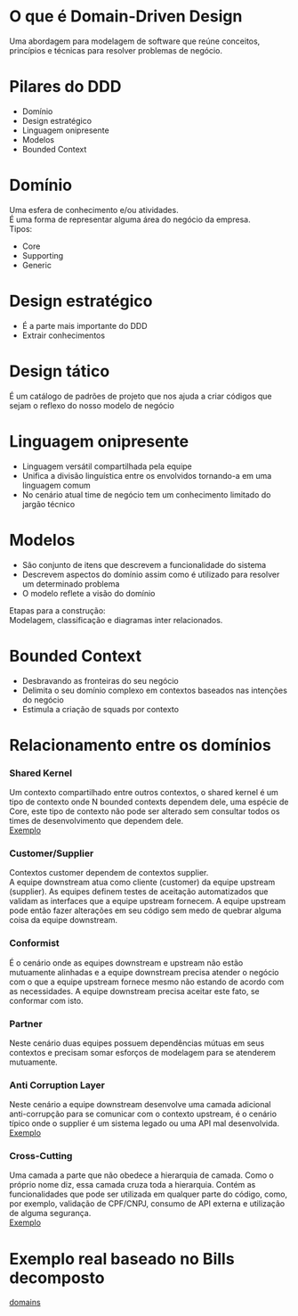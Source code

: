# O que é Domain-Driven Design 
Uma abordagem para modelagem de software que reúne conceitos, princípios e técnicas para resolver problemas de negócio.

# Pilares do DDD

<ul>
<li>Domínio</li>
<li>Design estratégico</li>
<li>Linguagem onipresente</li>
<li>Modelos</li>
<li>Bounded Context</li>
</ul>

# Domínio
Uma esfera de conhecimento e/ou atividades.<br>
É uma forma de representar alguma área do negócio da empresa.<br>
Tipos:<br>
<ul>
<li>Core</li>
<li>Supporting</li>
<li>Generic</li>
</ul>

# Design estratégico
<ul>
<li>É a parte mais importante do DDD</li>
<li>Extrair conhecimentos</li>
</ul>

# Design tático
É um catálogo de padrões de projeto que nos ajuda a criar códigos que sejam o reflexo do nosso modelo de negócio

# Linguagem onipresente
<ul>
<li>Linguagem versátil compartilhada pela equipe</li>
<li>Unifica a divisão linguística entre os envolvidos tornando-a em uma linguagem comum</li>
<li>No cenário atual time de negócio tem um conhecimento limitado do jargão técnico</li>
</ul>

# Modelos

<ul>
<li>São conjunto de itens que descrevem a funcionalidade do sistema</li>
<li>Descrevem aspectos do domínio assim como é utilizado para resolver um determinado problema</li>
<li>O modelo reflete a visão do domínio</li>
</ul>
Etapas para a construção:<br>
Modelagem, classificação e diagramas inter relacionados.

# Bounded Context
<ul>
<li>Desbravando as fronteiras do seu negócio</li>
<li>Delimita o seu domínio complexo em contextos baseados nas intenções do negócio</li>
<li>Estimula a criação de squads por contexto</li>
</ul>

# Relacionamento entre os domínios
### Shared Kernel<br>
Um contexto compartilhado entre outros contextos, o shared kernel é um tipo de contexto onde N bounded contexts dependem dele, uma espécie de Core, este tipo de contexto não pode ser alterado sem consultar todos os times de desenvolvimento que dependem dele.<br>
[Exemplo](domains/SharedKernel)
### Customer/Supplier<br>
Contextos customer dependem de contextos supplier.<br>
A equipe downstream atua como cliente (customer) da equipe upstream (supplier). As equipes definem testes de aceitação automatizados que validam as interfaces que a equipe upstream fornecem. A equipe upstream pode então fazer alterações em seu código sem medo de quebrar alguma coisa da equipe downstream.<br>
### Conformist<br>
É o cenário onde as equipes downstream e upstream não estão mutuamente alinhadas e a equipe downstream precisa atender o negócio com o que a equipe upstream fornece mesmo não estando de acordo com as necessidades. A equipe downstream precisa aceitar este fato, se conformar com isto.<br>
### Partner<br>
Neste cenário duas equipes possuem dependências mútuas em seus contextos e precisam somar esforços de modelagem para se atenderem mutuamente.<br>
### Anti Corruption Layer<br>
Neste cenário a equipe downstream desenvolve uma camada adicional anti-corrupção para se comunicar com o contexto upstream, é o cenário típico onde o supplier é um sistema legado ou uma API mal desenvolvida.<br>
[Exemplo](AntiCorruptionLayer)
### Cross-Cutting<br>
Uma camada a parte que não obedece a hierarquia de camada. Como o próprio nome diz, essa camada cruza toda a hierarquia. Contém as funcionalidades que pode ser utilizada em qualquer parte do código, como, por exemplo, validação de CPF/CNPJ, consumo de API externa e utilização de alguma segurança.<br>
[Exemplo](CrossCutting)
# Exemplo real baseado no Bills decomposto<br>
[domains](domains)
